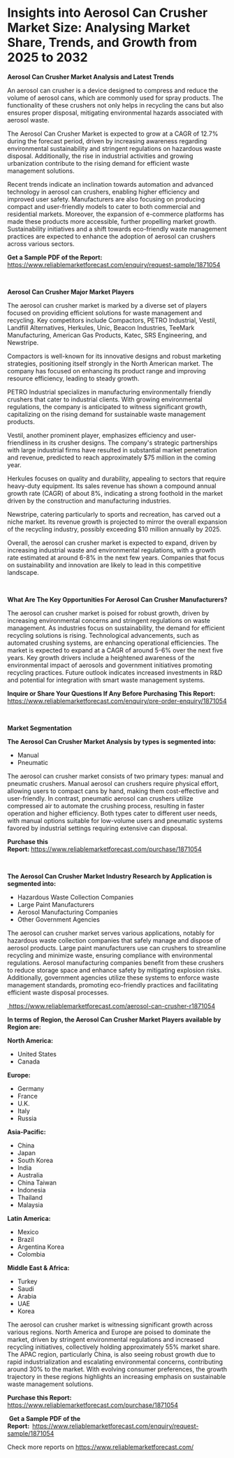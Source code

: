 <p><h1>Insights into Aerosol Can Crusher Market Size: Analysing Market Share, Trends, and Growth from 2025 to 2032</h1></p><p><strong>Aerosol Can Crusher Market Analysis and Latest Trends</strong></p>
<p><p>An aerosol can crusher is a device designed to compress and reduce the volume of aerosol cans, which are commonly used for spray products. The functionality of these crushers not only helps in recycling the cans but also ensures proper disposal, mitigating environmental hazards associated with aerosol waste.</p><p>The Aerosol Can Crusher Market is expected to grow at a CAGR of 12.7% during the forecast period, driven by increasing awareness regarding environmental sustainability and stringent regulations on hazardous waste disposal. Additionally, the rise in industrial activities and growing urbanization contribute to the rising demand for efficient waste management solutions.</p><p>Recent trends indicate an inclination towards automation and advanced technology in aerosol can crushers, enabling higher efficiency and improved user safety. Manufacturers are also focusing on producing compact and user-friendly models to cater to both commercial and residential markets. Moreover, the expansion of e-commerce platforms has made these products more accessible, further propelling market growth. Sustainability initiatives and a shift towards eco-friendly waste management practices are expected to enhance the adoption of aerosol can crushers across various sectors.</p></p>
<p><strong>Get a Sample PDF of the Report:&nbsp;</strong> <a href="https://www.reliablemarketforecast.com/enquiry/request-sample/1871054?utm_campaign=2925&utm_medium=2&utm_source=Github&utm_content=ia&utm_term=11042025&utm_id=aerosol-can-crusher">https://www.reliablemarketforecast.com/enquiry/request-sample/1871054</a></p>
<p>&nbsp;</p>
<p><strong>Aerosol Can Crusher Major Market Players</strong></p>
<p><p>The aerosol can crusher market is marked by a diverse set of players focused on providing efficient solutions for waste management and recycling. Key competitors include Compactors, PETRO Industrial, Vestil, Landfill Alternatives, Herkules, Unic, Beacon Industries, TeeMark Manufacturing, American Gas Products, Katec, SRS Engineering, and Newstripe.</p><p>Compactors is well-known for its innovative designs and robust marketing strategies, positioning itself strongly in the North American market. The company has focused on enhancing its product range and improving resource efficiency, leading to steady growth.</p><p>PETRO Industrial specializes in manufacturing environmentally friendly crushers that cater to industrial clients. With growing environmental regulations, the company is anticipated to witness significant growth, capitalizing on the rising demand for sustainable waste management products.</p><p>Vestil, another prominent player, emphasizes efficiency and user-friendliness in its crusher designs. The company's strategic partnerships with large industrial firms have resulted in substantial market penetration and revenue, predicted to reach approximately $75 million in the coming year.</p><p>Herkules focuses on quality and durability, appealing to sectors that require heavy-duty equipment. Its sales revenue has shown a compound annual growth rate (CAGR) of about 8%, indicating a strong foothold in the market driven by the construction and manufacturing industries.</p><p>Newstripe, catering particularly to sports and recreation, has carved out a niche market. Its revenue growth is projected to mirror the overall expansion of the recycling industry, possibly exceeding $10 million annually by 2025.</p><p>Overall, the aerosol can crusher market is expected to expand, driven by increasing industrial waste and environmental regulations, with a growth rate estimated at around 6-8% in the next few years. Companies that focus on sustainability and innovation are likely to lead in this competitive landscape.</p></p>
<p>&nbsp;</p>
<p><strong>What Are The Key Opportunities For Aerosol Can Crusher Manufacturers?</strong></p>
<p><p>The aerosol can crusher market is poised for robust growth, driven by increasing environmental concerns and stringent regulations on waste management. As industries focus on sustainability, the demand for efficient recycling solutions is rising. Technological advancements, such as automated crushing systems, are enhancing operational efficiencies. The market is expected to expand at a CAGR of around 5-6% over the next five years. Key growth drivers include a heightened awareness of the environmental impact of aerosols and government initiatives promoting recycling practices. Future outlook indicates increased investments in R&D and potential for integration with smart waste management systems.</p></p>
<p><strong>Inquire or Share Your Questions If Any Before Purchasing This Report:</strong> <a href="https://www.reliablemarketforecast.com/enquiry/pre-order-enquiry/1871054?utm_campaign=2925&utm_medium=2&utm_source=Github&utm_content=ia&utm_term=11042025&utm_id=aerosol-can-crusher">https://www.reliablemarketforecast.com/enquiry/pre-order-enquiry/1871054</a></p>
<p>&nbsp;</p>
<p><strong>Market Segmentation</strong></p>
<p><strong>The Aerosol Can Crusher Market Analysis by types is segmented into:</strong></p>
<p><ul><li>Manual</li><li>Pneumatic</li></ul></p>
<p><p>The aerosol can crusher market consists of two primary types: manual and pneumatic crushers. Manual aerosol can crushers require physical effort, allowing users to compact cans by hand, making them cost-effective and user-friendly. In contrast, pneumatic aerosol can crushers utilize compressed air to automate the crushing process, resulting in faster operation and higher efficiency. Both types cater to different user needs, with manual options suitable for low-volume users and pneumatic systems favored by industrial settings requiring extensive can disposal.</p></p>
<p><strong>Purchase this Report:&nbsp;</strong><a href="https://www.reliablemarketforecast.com/purchase/1871054?utm_campaign=2925&utm_medium=2&utm_source=Github&utm_content=ia&utm_term=11042025&utm_id=aerosol-can-crusher">https://www.reliablemarketforecast.com/purchase/1871054</a></p>
<p>&nbsp;</p>
<p><strong>The Aerosol Can Crusher Market Industry Research by Application is segmented into:</strong></p>
<p><ul><li>Hazardous Waste Collection Companies</li><li>Large Paint Manufacturers</li><li>Aerosol Manufacturing Companies</li><li>Other Government Agencies</li></ul></p>
<p><p>The aerosol can crusher market serves various applications, notably for hazardous waste collection companies that safely manage and dispose of aerosol products. Large paint manufacturers use can crushers to streamline recycling and minimize waste, ensuring compliance with environmental regulations. Aerosol manufacturing companies benefit from these crushers to reduce storage space and enhance safety by mitigating explosion risks. Additionally, government agencies utilize these systems to enforce waste management standards, promoting eco-friendly practices and facilitating efficient waste disposal processes.</p></p>
<p><a href="https://www.reliablemarketforecast.com/aerosol-can-crusher-r1871054?utm_campaign=2925&utm_medium=2&utm_source=Github&utm_content=ia&utm_term=11042025&utm_id=aerosol-can-crusher">&nbsp;https://www.reliablemarketforecast.com/aerosol-can-crusher-r1871054</a></p>
<p><strong>In terms of Region, the Aerosol Can Crusher Market Players available by Region are:</strong></p>
<p>
    <p> <strong> North America: </strong>
        <ul>
            <li>United States</li>
            <li>Canada</li>
        </ul>
        </p> 
    <p> <strong> Europe: </strong>
        <ul>
            <li>Germany</li>
            <li>France</li>
            <li>U.K.</li>
            <li>Italy</li>
            <li>Russia</li>
        </ul>
        </p> 
    <p> <strong> Asia-Pacific: </strong>
        <ul>
            <li>China</li>
            <li>Japan</li>
            <li>South Korea</li>
            <li>India</li>
            <li>Australia</li>
            <li>China Taiwan</li>
            <li>Indonesia</li>
            <li>Thailand</li>
            <li>Malaysia</li>
        </ul>
        </p> 
    <p> <strong> Latin America: </strong>
        <ul>
            <li>Mexico</li>
            <li>Brazil</li>
            <li>Argentina Korea</li>
            <li>Colombia</li>
        </ul>
        </p> 
    <p> <strong> Middle East & Africa: </strong>
        <ul>
            <li>Turkey</li>
            <li>Saudi</li>
            <li>Arabia</li>
            <li>UAE</li>
            <li>Korea</li>
        </ul>
    </p>
    </p>
<p><p>The aerosol can crusher market is witnessing significant growth across various regions. North America and Europe are poised to dominate the market, driven by stringent environmental regulations and increased recycling initiatives, collectively holding approximately 55% market share. The APAC region, particularly China, is also seeing robust growth due to rapid industrialization and escalating environmental concerns, contributing around 30% to the market. With evolving consumer preferences, the growth trajectory in these regions highlights an increasing emphasis on sustainable waste management solutions.</p></p>
<p><strong>Purchase this Report: </strong><a href="https://www.reliablemarketforecast.com/purchase/1871054?utm_campaign=2925&utm_medium=2&utm_source=Github&utm_content=ia&utm_term=11042025&utm_id=aerosol-can-crusher">https://www.reliablemarketforecast.com/purchase/1871054</a></p>
<p>&nbsp;<strong>Get a Sample PDF of the Report:&nbsp;&nbsp;</strong><a href="https://www.reliablemarketforecast.com/enquiry/request-sample/1871054?utm_campaign=2925&utm_medium=2&utm_source=Github&utm_content=ia&utm_term=11042025&utm_id=aerosol-can-crusher">https://www.reliablemarketforecast.com/enquiry/request-sample/1871054</a></p>
<p><strong></strong></p>
<p>Check more reports on <a href="https://www.reliablemarketforecast.com/?utm_campaign=2925&utm_medium=2&utm_source=Github&utm_content=ia&utm_term=11042025&utm_id=aerosol-can-crusher">https://www.reliablemarketforecast.com/</a></p>